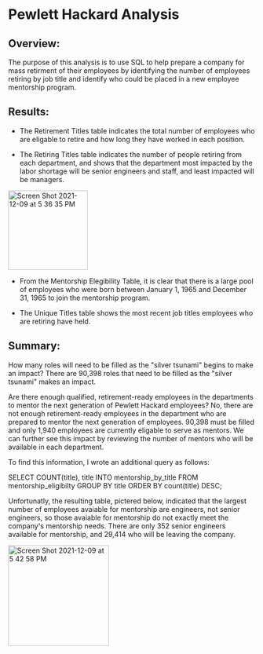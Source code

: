 # Pewlett Hackard Analysis

## Overview:

The purpose of this analysis is to use SQL to help prepare a company for mass retirment of their employees by identifying the number of employees retiring by job title and identify who could be placed in a new employee mentorship program.

## Results:

* The Retirement Titles table indicates the total number of employees who are eligable to retire and how long they have worked in each position.

*  The Retiring Titles table indicates the number of people retiring from each department, and shows that the department most impacted by the labor shortage will be senior engineers and staff, and least impacted will be managers.

<img width="162" alt="Screen Shot 2021-12-09 at 5 36 35 PM" src="https://user-images.githubusercontent.com/92963227/145492481-7eb617b7-17a8-40e1-b5b7-00038bc8c1fb.png">


* From the Mentorship Elegibility Table, it is clear that there is a large pool of employees who were born between January 1, 1965 and December 31, 1965 to join the mentorship program.

* The Unique Titles table shows the most recent job titles employees who are retiring have held.

## Summary:
How many roles will need to be filled as the "silver tsunami" begins to make an impact?
There are 90,398 roles that need to be filled as the "silver tsunami" makes an impact. 

Are there enough qualified, retirement-ready employees in the departments to mentor the next generation of Pewlett Hackard employees?
No, there are not enough retirement-ready employees in the department who are prepared to mentor the next generation of employees. 90,398 must be filled and only 1,940 employees are currently eligable to serve as mentors. We can further see this impact by reviewing the number of mentors who will be available in each department. 

To find this information, I wrote an additional query as follows:

SELECT COUNT(title), title
INTO mentorship_by_title
FROM mentorship_eligibilty
GROUP BY title
ORDER BY count(title) DESC;

Unfortunatly, the resulting table, pictered below, indicated that the largest number of employees avaiable for mentorship are engineers, not senior engineers, so those avaiable for mentorship do not exactly meet the company's mentorship needs. There are only 352 senior engineers available for mentorship, and 29,414 who will be leaving the company.

<img width="205" alt="Screen Shot 2021-12-09 at 5 42 58 PM" src="https://user-images.githubusercontent.com/92963227/145493080-943eb76c-c858-48dd-9252-158086fa1247.png">

